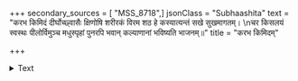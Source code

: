 +++
secondary_sources = [ "MSS_8718",]
jsonClass = "Subhaashita"
text = "करभ किमिदं दीर्घोच्छ्वासैः क्षिणोषि शरीरकं विरम शठ हे कस्यात्यन्तं सखे सुखमागतम्।  \nचर किसलयं स्वस्थः पीलोर्विमुञ्च मधुस्पृहां पुनरपि भवान् कल्याणानां भविष्यति भाजनम्॥"
title = "करभ किमिदम्"

+++

<details><summary>Text</summary>

करभ किमिदं दीर्घोच्छ्वासैः क्षिणोषि शरीरकं विरम शठ हे कस्यात्यन्तं सखे सुखमागतम्।  
चर किसलयं स्वस्थः पीलोर्विमुञ्च मधुस्पृहां पुनरपि भवान् कल्याणानां भविष्यति भाजनम्॥
</details>
